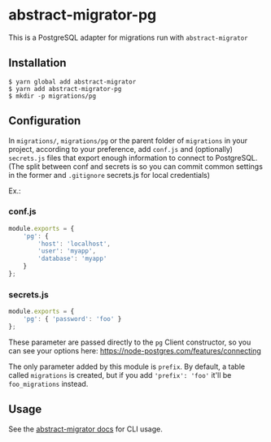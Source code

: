 
# abstract-migrator-pg

This is a PostgreSQL adapter for migrations run with `abstract-migrator`

## Installation
	$ yarn global add abstract-migrator
	$ yarn add abstract-migrator-pg
	$ mkdir -p migrations/pg

## Configuration
In `migrations/`, `migrations/pg` or the parent folder of `migrations` in your project, according to your preference, add `conf.js` and (optionally) `secrets.js` files that export enough information to connect to PostgreSQL. (The split between conf and secrets is so you can commit common settings in the former and `.gitignore` secrets.js for local credentials)

Ex.:
### conf.js
```javascript
module.exports = {
    'pg': {
	    'host': 'localhost',
		'user': 'myapp',
		'database': 'myapp'
	}
};
```
### secrets.js
```javascript
module.exports = {
	'pg': { 'password': 'foo' }
};
```
These parameter are passed directly to the `pg` Client constructor, so you can see your options here: https://node-postgres.com/features/connecting

The only parameter added by this module is `prefix`. By default, a table called `migrations` is created, but if you add `'prefix': 'foo'` it'll be `foo_migrations` instead.

## Usage

See the [abstract-migrator docs](https://bitbucket.org/snyder13/abstract-migrator) for CLI usage.
